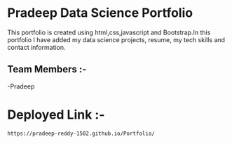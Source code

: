 # Pradeep  Data Science Portfolio
<!-- Pradeep Portfolio -->

 This portfolio is created using html,css,javascript and Bootstrap.In this portfolio I have added my data science projects, resume, my tech skills and contact information.
    
  ## Team Members :-
  -Pradeep
  
  # Deployed Link :-
    https://pradeep-reddy-1502.github.io/Portfolio/
    
  


